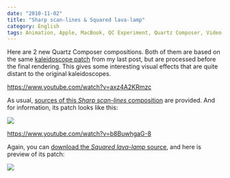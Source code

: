 ```yaml
---
date: "2010-11-02"
title: "Sharp scan-lines & Squared lava-lamp"
category: English
tags: Animation, Apple, MacBook, QC Experiment, Quartz Composer, Video, Visual
---
```


Here are 2 new Quartz Composer compositions. Both of them are based on the same [kaleidoscope patch](https://kevin.deldycke.com/2010/10/kaleidoscope-001-002/) from my last post, but are processed before the final rendering. This gives some interesting visual effects that are quite distant to the original kaleidoscopes.

https://www.youtube.com/watch?v=axz4A2KRmzc

As usual, [sources of this _Sharp scan-lines_ composition]({attach}sharp-scan-lines.qtz) are provided. And for information, its patch looks like this:

![]({attach}sharp-scan-lines-patch.png)

https://www.youtube.com/watch?v=b8BuwhgaG-8

Again, you can [download the _Squared lava-lamp_ source]({attach}squared-lava-lamp.qtz), and here is preview of its patch:

![]({attach}squared-lava-lamp-patch.png)

